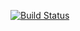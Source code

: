 [![Build Status](https://travis-ci.org/Marwolf/VolUtility-Docker.svg?branch=master)](https://travis-ci.org/Marwolf/VolUtility-Docker)
